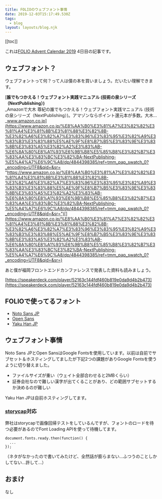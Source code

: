 ```yaml
---
title: FOLIOのウェブフォント事情
date: 2019-12-03T15:17:49.530Z
tags:
  - blog
layout: layouts/blog.njk
---
```


[[toc]]

これは[FOLIO Advent Calendar 2019](https://qiita.com/advent-calendar/2019/folio-sec) 4日目の記事です。

## ウェブフォント？

ウェブフォントって何？って人は僕の本を買いましょう。だいたい理解できます。

[**誰でもつかえる！ウェブフォント実践マニュアル (技術の泉シリーズ（NextPublishing）)**  
\_Amazonで大木 尊紀の誰でもつかえる！ウェブフォント実践マニュアル (技術の泉シリーズ（NextPublishing）)。アマゾンならポイント還元本が多数。大木…\_www.amazon.co.jp](https://www.amazon.co.jp/%E8%AA%B0%E3%81%A7%E3%82%82%E3%81%A4%E3%81%8B%E3%81%88%E3%82%8B-%E3%82%A6%E3%82%A7%E3%83%96%E3%83%95%E3%82%A9%E3%83%B3%E3%83%88%E5%AE%9F%E8%B7%B5%E3%83%9E%E3%83%8B%E3%83%A5%E3%82%A2%E3%83%AB-%E6%8A%80%E8%A1%93%E6%9B%B8%E5%85%B8%E3%82%B7%E3%83%AA%E3%83%BC%E3%82%BA-NextPublishing-%E5%A4%A7%E6%9C%A8/dp/4844398385/ref=tmm_pap_swatch_0?_encoding=UTF8&qid=&sr= "https://www.amazon.co.jp/%E8%AA%B0%E3%81%A7%E3%82%82%E3%81%A4%E3%81%8B%E3%81%88%E3%82%8B-%E3%82%A6%E3%82%A7%E3%83%96%E3%83%95%E3%82%A9%E3%83%B3%E3%83%88%E5%AE%9F%E8%B7%B5%E3%83%9E%E3%83%8B%E3%83%A5%E3%82%A2%E3%83%AB-%E6%8A%80%E8%A1%93%E6%9B%B8%E5%85%B8%E3%82%B7%E3%83%AA%E3%83%BC%E3%82%BA-NextPublishing-%E5%A4%A7%E6%9C%A8/dp/4844398385/ref=tmm_pap_swatch_0?_encoding=UTF8&qid=&sr=")[](https://www.amazon.co.jp/%E8%AA%B0%E3%81%A7%E3%82%82%E3%81%A4%E3%81%8B%E3%81%88%E3%82%8B-%E3%82%A6%E3%82%A7%E3%83%96%E3%83%95%E3%82%A9%E3%83%B3%E3%83%88%E5%AE%9F%E8%B7%B5%E3%83%9E%E3%83%8B%E3%83%A5%E3%82%A2%E3%83%AB-%E6%8A%80%E8%A1%93%E6%9B%B8%E5%85%B8%E3%82%B7%E3%83%AA%E3%83%BC%E3%82%BA-NextPublishing-%E5%A4%A7%E6%9C%A8/dp/4844398385/ref=tmm_pap_swatch_0?_encoding=UTF8&qid=&sr=)

あと僕が福岡フロントエンドカンファレンスで発表した資料も読みましょう。

[https://speakerdeck.com/player/52163c144fdf460b819e0da9d4b2b473](https://speakerdeck.com/player/52163c144fdf460b819e0da9d4b2b473)

## FOLIOで使ってるフォント

- [Noto Sans JP](https://fonts.google.com/specimen/Noto+Sans+JP)
- [Open Sans](https://fonts.google.com/specimen/Open+Sans)
- [Yaku Han JP](https://yakuhanjp.qranoko.jp/)

## ウェブフォント事情

Noto Sans JPとOpen SansはGoogle Fontsを使用しています。以前は自前でサブセット＆ホスティングしてましたが下記2つの課題がありGoogle Fontsを使うように切り替えました。

- ファイルサイズが重い（ウェイト全部合わせると2MBくらい）
- 証券会社なので難しい漢字が出てくることがあり、どの範囲サブセットするか決めるのが難しい

Yaku Han JPは自前ホスティングしてます。

### [storycap](https://github.com/reg-viz/storycap)対応

弊社はstorycapで画像回帰テストをしているんですが、フォントのロードを待つ必要があるのでFont Loading APIを使って待機してます。

```
document.fonts.ready.then(function() {
  ...
});
```

（ネタがなかったので書いてみたけど、全然話が膨らまない…ふつうのことしかしてない…許して…）

## おまけ

なし
